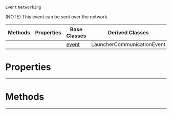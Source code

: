  `Event` `Networking`



(NOTE) This event can be sent over the network.

|Methods|Properties|Base Classes|Derived Classes|
|---|---|---|---|
| | |[event](https://github.com/PlasmaEngine/PlasmaDocs/tree/master/docs/C%2B%2B/code_reference/class_reference/event.markdown)|LauncherCommunicationEvent|


 #  Properties


---  
 #  Methods


---  
 

 